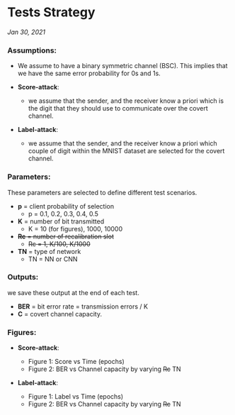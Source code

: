 # Tests Strategy

*Jan 30, 2021*

### Assumptions:

- We assume to have a binary symmetric channel (BSC). This implies that we have the same error probability for 0s and 
  1s. 
- **Score-attack**:
  
  - we assume that the sender, and the receiver know a priori which is the digit that they should use to communicate 
    over the covert channel.

- **Label-attack**:

  - we assume that the sender, and the receiver know a priori which couple of digit within the MNIST dataset are 
    selected for the covert channel.
      

### Parameters:
  These parameters are selected to define different test scenarios.
  - **p**  = client probability of selection
    - p = 0.1, 0.2, 0.3, 0.4, 0.5
  - **K**  = number of bit transmitted
    - K = 10 (for figures), 1000, 10000
  - <s>**Rc** = number of recalibration slot
    - Rc = 1, K/100, K/1000 </s>
  - **TN** = type of network
    - TN = NN or CNN

### Outputs:
  we save these output at the end of each test.
    
- **BER** = bit error rate = transmission errors / K
- **C**   = covert channel capacity.

### Figures:

- **Score-attack**:

  - Figure 1: Score vs Time (epochs)
  - Figure 2: BER vs Channel capacity by varying <s>Rc</s> TN
  
- **Label-attack**:

  - Figure 1: Label vs Time (epochs)
  - Figure 2: BER vs Channel capacity by varying <s>Rc</s> TN
